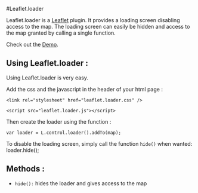 #Leaflet.loader

Leaflet.loader is a [Leaflet](https://github.com/Leaflet/Leaflet) plugin. It provides a loading screen disabling access to the map.
The loading screen can easily be hidden and access to the map granted by calling a single function.

Check out the [Demo](http://eclipse1979.github.io/leaflet-loader/example/leaflet-loader.html).

## Using Leaflet.loader :

Using Leaflet.loader is very easy.

Add the css and the javascript in the header of your html page :
    
    <link rel="stylesheet" href="leaflet.loader.css" />
    
    <script src="leaflet.loader.js"></script>

Then create the loader using the function :

    var loader = L.control.loader().addTo(map);
    
To disable the loading screen, simply call the function `hide()` when wanted:
    loader.hide();

## Methods :

* `hide():` hides the loader and gives access to the map 